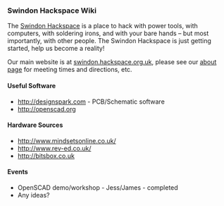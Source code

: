 ### Swindon Hackspace Wiki

The [Swindon Hackspace](http://swindon.hackspace.org.uk/) is a place to hack with power tools, with computers, with soldering irons, and with your bare hands – but most importantly, with other people.  The Swindon Hackspace is just getting started, help us become a reality!

Our main website is at [swindon.hackspace.org.uk](http://swindon.hackspace.org.uk), please see our [about page](http://swindon.hackspace.org.uk/about/#weekly-meetings) for meeting times and directions, etc.

#### Useful Software

* http://designspark.com - PCB/Schematic software
* http://openscad.org

#### Hardware Sources

* http://www.mindsetsonline.co.uk/
* http://www.rev-ed.co.uk/
* http://bitsbox.co.uk

#### Events

* OpenSCAD demo/workshop - Jess/James - completed
* Any ideas?